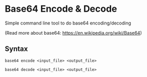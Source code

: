 # Base64 Encode & Decode
Simple command line tool to do base64 encoding/decoding

(Read more about base64: https://en.wikipedia.org/wiki/Base64)

## Syntax

    base64 encode <input_file> <output_file>

    base64 decode <input_file> <output_file>
